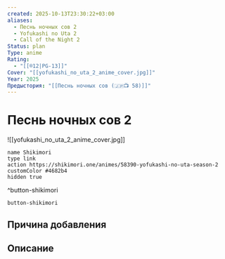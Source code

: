 ```yaml
---
created: 2025-10-13T23:30:22+03:00
aliases:
  - Песнь ночных сов 2
  - Yofukashi no Uta 2
  - Call of the Night 2
Status: plan
Type: anime
Rating:
  - "[[®️12|PG-13]]"
Cover: "[[yofukashi_no_uta_2_anime_cover.jpg]]"
Year: 2025
Предыстория: "[[Песнь ночных сов (🇯🇵📺 58)]]"
---
```


# Песнь ночных сов 2

![[yofukashi_no_uta_2_anime_cover.jpg]]



```button
name Shikimori
type link
action https://shikimori.one/animes/58390-yofukashi-no-uta-season-2
customColor #4682b4
hidden true
```
^button-shikimori





`button-shikimori`

## Причина добавления




## Описание


